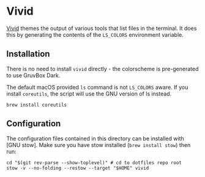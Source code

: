 # Vivid

[Vivid](https://github.com/sharkdp/vivid) themes the output of various tools that list files in the terminal.
It does this by generating the contents of the `LS_COLORS` environment variable.

## Installation

There is no need to install `vivid` directly - the colorscheme is pre-generated to use GruvBox Dark.

The default macOS provided `ls` command is not `LS_COLORS` aware. If you install `coreutils`, the script will use the GNU version of ls instead.

```console
brew install coreutils
```

## Configuration

The configuration files contained in this directory can be installed with [GNU stow].
Make sure you have stow installed (`brew install stow`) then run:

```
cd "$(git rev-parse --show-toplevel)" # cd to dotfiles repo root
stow -v --no-folding --restow --target "$HOME" vivid
```
